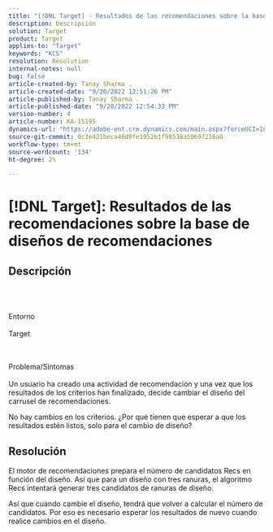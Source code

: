 ```yaml
---
title: "[!DNL Target] - Resultados de las recomendaciones sobre la base de los diseños de recomendaciones"
description: Descripción
solution: Target
product: Target
applies-to: "Target"
keywords: "KCS"
resolution: Resolution
internal-notes: null
bug: false
article-created-by: Tanay Sharma .
article-created-date: "9/20/2022 12:51:26 PM"
article-published-by: Tanay Sharma .
article-published-date: "9/20/2022 12:54:33 PM"
version-number: 4
article-number: KA-15195
dynamics-url: "https://adobe-ent.crm.dynamics.com/main.aspx?forceUCI=1&pagetype=entityrecord&etn=knowledgearticle&id=34eb26ea-e238-ed11-9db1-002248086735"
source-git-commit: 0c3e421beca46d9fe1952b1f98538a50697216a0
workflow-type: tm+mt
source-wordcount: '134'
ht-degree: 2%

---
```


# [!DNL Target]: Resultados de las recomendaciones sobre la base de diseños de recomendaciones

## Descripción

<br><br><br>Entorno<br><br>
Target


<br><br>Problema/Síntomas<br><br>
Un usuario ha creado una actividad de recomendación y una vez que los resultados de los criterios han finalizado, decide cambiar el diseño del carrusel de recomendaciones.



No hay cambios en los criterios. ¿Por qué tienen que esperar a que los resultados estén listos, solo para el cambio de diseño?


## Resolución


El motor de recomendaciones prepara el número de candidatos Recs en función del diseño. Así que para un diseño con tres ranuras, el algoritmo Recs intentará generar tres candidatos de ranuras de diseño.

Así que cuando cambie el diseño, tendrá que volver a calcular el número de candidatos. Por eso es necesario esperar los resultados de nuevo cuando realice cambios en el diseño.
